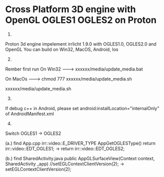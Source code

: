Cross Platform 3D engine with OpenGL OGLES1 OGLES2 on Proton
=================
1.
Proton 3d engine impelement irrlicht 1.9.0 with OGLES1.0, OGLES2.0 and OpenGL
You can build on Win32, MacOS, Android, Ios

2.
Rember first run
On Win32 --->
xxxxxx/media/update_media.bat

On MacOs --->
chmod 777 xxxxxx/media/update_media.sh

xxxxxx/media/update_media.sh

3.
If debug c++ in Android, please set
android:installLocation="internalOnly" of AndroidManifest.xml

4.
Switch OGLES1 -> OGLES2

(a.) find App.cpp
irr::video::E_DRIVER_TYPE AppGetOGLESType()
return irr::video::EDT_OGLES1; -> return irr::video::EDT_OGLES2;

(b.) find SharedActivity.java
public AppGLSurfaceView(Context context, SharedActivity _app)
//setEGLContextClientVersion(2); -> setEGLContextClientVersion(2);
